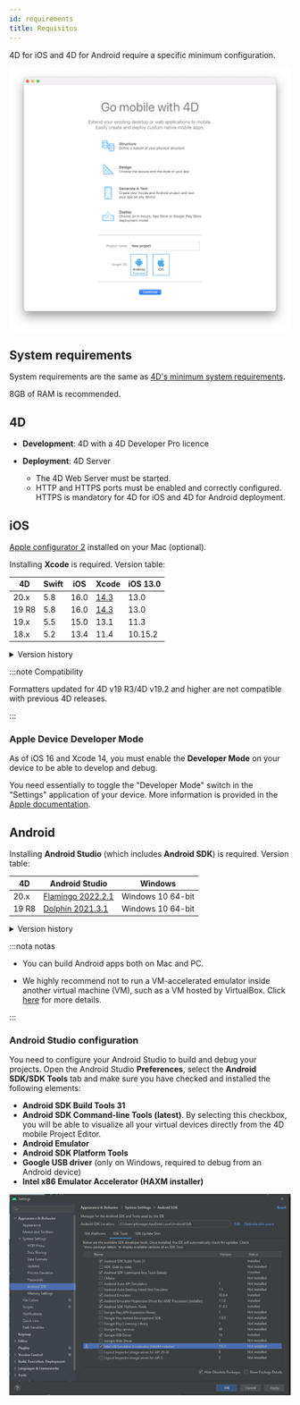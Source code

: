 ```yaml
---
id: requirements
title: Requisitos
---
```


4D for iOS and 4D for Android require a specific minimum configuration.

![Welcome page](img/welcome-page.png)


## System requirements

System requirements are the same as [4D's minimum system requirements](https://us.4d.com/product-download/Feature-Release).

8GB of RAM is recommended.



## 4D

- **Development**: 4D with a 4D Developer Pro licence

- **Deployment**: 4D Server
    - The 4D Web Server must be started.
    - HTTP and HTTPS ports must be enabled and correctly configured. HTTPS is mandatory for 4D for iOS and 4D for Android deployment.


## iOS

[Apple configurator 2](https://itunes.apple.com/us/app/apple-configurator-2/id1037126344) installed on your Mac (optional).

Installing **Xcode** is required. Version table:

| 4D    | Swift | iOS  | Xcode                                                                                                         | iOS 13.0 |
| ----- | ----- | ---- | ------------------------------------------------------------------------------------------------------------- | -------- |
| 20.x  | 5.8   | 16.0 | [14.3](https://developer.apple.com/services-account/download?path=/Developer_Tools/Xcode_14.3/Xcode_14.3.xip) | 13.0     |
| 19 R8 | 5.8   | 16.0 | [14.3](https://developer.apple.com/services-account/download?path=/Developer_Tools/Xcode_14.3/Xcode_14.3.xip) | 13.0     |
| 19.x  | 5.5   | 15.0 | 13.1                                                                                                          | 11.3     |
| 18.x  | 5.2   | 13.4 | 11.4                                                                                                          | 10.15.2  |

<details><summary>Version history</summary>

| 4D           | Swift | iOS  | Xcode  | iOS 13.0 |
| ------------ | ----- | ---- | ------ | -------- |
| 19 R7        | 5.7.1 | 16.0 | 14.1   | 12.5     |
| 19 R6        | 5.7   | 16.0 | 14.0   | 12.5     |
| 19 R5        | 5.6.1 | 15.5 | 13.4   | 12.2     |
| 19 R4        | 5.6   | 15.4 | 13.3   | 12.2     |
| 19 R3        | 5.5.2 | 15.2 | 13.2.1 | 11.3     |
| 19 R2        | 5.5   | 15.0 | 13.1   | 11.3     |
| 19           | 5.5   | 15.0 | 13.1   | 11.3     |
| 18 R6        | 5.3.2 | 14.4 | 12.4   | 10.15.4  |
| 18 R5 & 18.3 | 5.3   | 14.2 | 12.2   | 10.15.4  |
| 18 R4        | 5.3   | 14.0 | 12.0   | 10.15.4  |
| 18 R3        | 5.2.4 | 13.5 | 11.5   | 10.15.2  |
| 18.2         | 5.2   | 13.4 | 11.4   | 10.15.2  |
| 18.1         | 5.1.3 | 13.3 | 11.3.1 | 10.14.4  |
| 18 R2        | 5.1.3 | 13.3 | 11.3.1 | 10.14.4  |
| 18           | 5.1   | 13.2 | 11.2   | 10.14.4  |
| 17 R6        | 5.0   | 12.2 | 10.2.1 | 10.14.4  |
| 17 R5        | 4.2.1 | 12.2 | 10.2   | 10.14.3  |
| 17 R4        | 4.2.1 | 12   | 10.1   | 10.13.6  |
| 17 R3        | 4.2   | 12   | 10.0   | 10.13.6  |
| 17 R2        | 4.1.2 | 11.4 | 9.4    | 10.13.2  |
| 17 R2        | 4.1   | 11.3 | 9.3.1  | 10.13.2  |
</details>

:::note Compatibility

Formatters updated for 4D v19 R3/4D v19.2 and higher are not compatible with previous 4D releases.

:::

### Apple Device Developer Mode

As of iOS 16 and Xcode 14, you must enable the **Developer Mode** on your device to be able to develop and debug.

You need essentially to toggle the "Developer Mode" switch in the "Settings" application of your device. More information is provided in the [Apple documentation](https://developer.apple.com/documentation/xcode/enabling-developer-mode-on-a-device).


## Android

Installing **Android Studio** (which includes **Android SDK**) is required. Version table:

| 4D    | Android Studio                                                    | Windows           |
| ----- | ----------------------------------------------------------------- | ----------------- |
| 20.x  | [Flamingo 2022.2.1](https://developer.android.com/studio/archive) | Windows 10 64-bit |
| 19 R8 | [Dolphin 2021.3.1](https://developer.android.com/studio/archive)  | Windows 10 64-bit |

<details><summary>Version history</summary>

| 4D    | Android Studio                                                      | Windows           |
| ----- | ------------------------------------------------------------------- | ----------------- |
| 19 R7 | [Dolphin 2021.3.1](https://developer.android.com/studio/archive)    | Windows 10 64-bit |
| 19 R6 | Dolphin 2021.3.1                                                    | Windows 10 64-bit |
| 19 R5 | [Arctic fox 2020.3.1](https://developer.android.com/studio/archive) | Windows 10 64-bit |
| 19 R4 | Arctic fox 2020.3.1                                                 | Windows 10 64-bit |
| 19 R3 | Arctic fox 2020.3.1                                                 | Windows 10 64-bit |
| 19 R2 | 4.1.2                                                               | Windows 10 64-bit |
</details>

:::nota notas

- You can build Android apps both on Mac and PC.

- We highly recommend not to run a VM-accelerated emulator inside another virtual machine (VM), such as a VM hosted by VirtualBox. Click [here](https://developer.android.com/studio/run/emulator-acceleration) for more details.

:::

### Android Studio configuration

You need to configure your Android Studio to build and debug your projects. Open the Android Studio **Preferences**, select the **Android SDK/SDK Tools** tab and make sure you have checked and installed the following elements:

- **Android SDK Build Tools 31**
- **Android SDK Command-line Tools (latest)**. By selecting this checkbox, you will be able to visualize all your virtual devices directly from the 4D mobile Project Editor.
- **Android Emulator**
- **Android SDK Platform Tools**
- **Google USB driver** (only on Windows, required to debug from an Android device)
- **Intel x86 Emulator Accelerator (HAXM installer)**

![Android-Studio-Settings](img/AndroidCaptureSetting.png)










